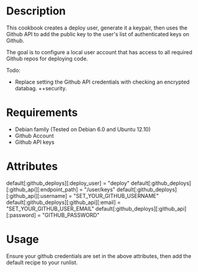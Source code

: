 Description
===========

This cookbook creates a deploy user, generate it a keypair, then uses the Github API to add the public key to the user's list of authenticated keys on Github.

The goal is to configure a local user account that has access to all required Github repos for deploying code.

Todo:

- Replace setting the Github API credentials with checking an encrypted databag. ++security.

Requirements
============

- Debian family (Tested on Debian 6.0 and Ubuntu 12.10)
- Github Account
- Github API keys

Attributes
==========

default[:github_deploys][:deploy_user] = "deploy"
default[:github_deploys][:github_api][:endpoint_path] = "/user/keys"
default[:github_deploys][:github_api][:username] = "SET_YOUR_GITHUB_USERNAME"
default[:github_deploys][:github_api][:email] = "SET_YOUR_GITHUB_USER_EMAIL"
default[:github_deploys][:github_api][:password] = "GITHUB_PASSWORD"

Usage
=====

Ensure your github credentials are set in the above attributes, then add the default recipe to your runlist.